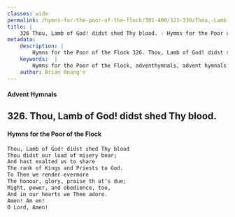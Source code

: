 ```yaml
---
classes: wide
permalink: /hymns-for-the-poor-of-the-flock/301-400/321-330/Thou,-Lamb-of-God!-didst-shed-Thy-blood/
title: |
    326 Thou, Lamb of God! didst shed Thy blood. - Hymns for the Poor of the Flock
metadata:
    description: |
        Hymns for the Poor of the Flock 326. Thou, Lamb of God! didst shed Thy blood.. Thou, Lamb of God! didst shed Thy blood  Thou didst our load of misery bear; And hast exalted us to share  The rank of Kings and Priests to God. To Thee we render evermore  The honour, glory, praise th at’s due;  Might, power, and obedience, too, And in our hearts we Thee adore. Amen! Am en! O Lord, Amen! 
    keywords:  |
        Hymns for the Poor of the Flock, adventhymnals, advent hymnals, Thou, Lamb of God! didst shed Thy blood., Thou, Lamb of God! didst shed Thy blood , 
    author: Brian Onang'o
---
```


#### Advent Hymnals
## 326. Thou, Lamb of God! didst shed Thy blood.
####  Hymns for the Poor of the Flock

```txt
Thou, Lamb of God! didst shed Thy blood 
Thou didst our load of misery bear;
And hast exalted us to share 
The rank of Kings and Priests to God.
To Thee we render evermore 
The honour, glory, praise th at’s due; 
Might, power, and obedience, too,
And in our hearts we Thee adore.
Amen! Am en!
O Lord, Amen!
```